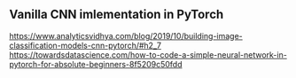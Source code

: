## Vanilla CNN imlementation in PyTorch
https://www.analyticsvidhya.com/blog/2019/10/building-image-classification-models-cnn-pytorch/#h2_7
https://towardsdatascience.com/how-to-code-a-simple-neural-network-in-pytorch-for-absolute-beginners-8f5209c50fdd

